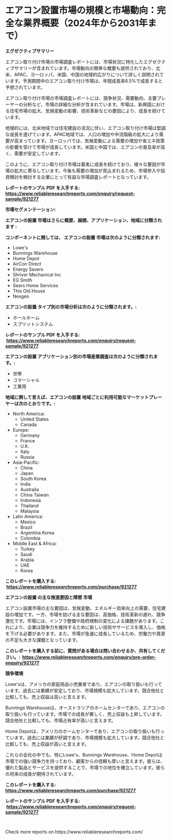 <p><h1>エアコン設置市場の規模と市場動向：完全な業界概要（2024年から2031年まで）</h1></p><p><strong>エグゼクティブサマリー</strong></p>
<p><p>エアコン取り付け市場の市場調査レポートには、市場状況に特化したエグゼクティブサマリーが含まれています。市場動向の簡単な概要も提供されており、北米、APAC、ヨーロッパ、米国、中国の地理的広がりについて詳しく説明されています。予測期間中のエアコン取り付け市場は、年間成長率6.5%で成長すると予想されています。</p><p>エアコン取り付け市場の市場調査レポートには、競争状況、需要動向、主要プレーヤーの分析など、市場の詳細な分析が含まれています。市場は、新興国における住宅市場の拡大、気候変動の影響、技術革新などの要因により、成長を続けています。</p><p>地理的には、北米地域では住宅建設の活況に伴い、エアコン取り付け市場は堅調な成長を遂げています。APAC地域では、人口の増加や中流階級の拡大により需要が高まっています。ヨーロッパでは、気候変動による需要の増加や省エネ政策の影響を受けて市場が成長しています。米国と中国では、エアコンの普及率が高く、需要が安定しています。</p><p>このように、エアコン取り付け市場は着実に成長を続けており、様々な要因が市場の拡大に寄与しています。今後も需要の増加が見込まれるため、市場参入や投資検討を検討する企業にとって有益な市場調査レポートとなっています。</p></p>
<p><strong>レポートのサンプル PDF を入手する: <a href="https://www.reliableresearchreports.com/enquiry/request-sample/921277">https://www.reliableresearchreports.com/enquiry/request-sample/921277</a></strong></p>
<p><strong>市場セグメンテーション:</strong></p>
<p><strong> エアコンの設置 市場はさらに概要、展開、アプリケーション、地域に分類されます :</strong></p>
<p><strong>コンポーネントに関しては、 エアコンの設置 市場は次のように分類されます: &nbsp;</strong></p>
<p><ul><li>Lowe's</li><li>Bunnings Warehouse</li><li>Home Depot</li><li>AirCon Direct</li><li>Energy Savers</li><li>Shriver Mechanical Inc</li><li>EG Smith</li><li>Sears Home Services</li><li>This Old House</li><li>Nexgen</li></ul></p>
<p><strong> エアコンの設置 タイプ別の市場分析は次のように分類されます。:</strong></p>
<p><ul><li>ホールホーム</li><li>スプリットシステム</li></ul></p>
<p><strong>レポートのサンプル PDF を入手する: &nbsp;<a href="https://www.reliableresearchreports.com/enquiry/request-sample/921277">https://www.reliableresearchreports.com/enquiry/request-sample/921277</a></strong></p>
<p><strong> エアコンの設置 アプリケーション別の市場産業調査は次のように分類されます。:</strong></p>
<p><ul><li>世帯</li><li>コマーシャル</li><li>工業用</li></ul></p>
<p><strong>地域に関して言えば、エアコンの設置 地域ごとに利用可能なマーケットプレーヤーは次のとおりです。:</strong></p>
<p><ul>
    <li>
        North America:
        <ul>
            <li>United States</li>
            <li>Canada</li>
        </ul>
    </li>
    <li>
        Europe:
        <ul>
            <li>Germany</li>
            <li>France</li>
            <li>U.K.</li>
            <li>Italy</li>
            <li>Russia</li>
        </ul>
    </li>
    <li>
        Asia-Pacific:
        <ul>
            <li>China</li>
            <li>Japan</li>
            <li>South Korea</li>
            <li>India</li>
            <li>Australia</li>
            <li>China Taiwan</li>
            <li>Indonesia</li>
            <li>Thailand</li>
            <li>Malaysia</li>
        </ul>
    </li>
    <li>
        Latin America:
        <ul>
            <li>Mexico</li>
            <li>Brazil</li>
            <li>Argentina Korea</li>
            <li>Colombia</li>
        </ul>
    </li>
    <li>
        Middle East & Africa:
        <ul>
            <li>Turkey</li>
            <li>Saudi</li>
            <li>Arabia</li>
            <li>UAE</li>
            <li>Korea</li>
        </ul>
    </li>
    </ul></p>
<p><strong>このレポートを購入する: &nbsp;<a href="https://www.reliableresearchreports.com/purchase/921277">https://www.reliableresearchreports.com/purchase/921277</a></strong></p>
<p><strong>エアコンの設置 の主な推進要因と障壁 市場</strong></p>
<p><p>エアコン設置市場の主な要因は、気候変動、エネルギー効率向上の需要、住宅建設の増加です。一方、市場を妨げる主な要因は、高価格、技術革新の遅れ、競争激化です。市場には、インフラ整備や政府規制の変化による課題があります。これにより、企業は競争力を維持するために新しい技術やサービスを導入し、価格を下げる必要があります。また、市場が急速に成長しているため、労働力や資源の不足も大きな課題となっています。</p></p>
<p><strong>このレポートを購入する前に、質問がある場合は問い合わせるか、共有してください。:&nbsp; <a href="https://www.reliableresearchreports.com/enquiry/pre-order-enquiry/921277">https://www.reliableresearchreports.com/enquiry/pre-order-enquiry/921277</a></strong></p>
<p><strong>競争環境</strong></p>
<p><p>Lowe'sは、アメリカの家庭用品小売業者であり、エアコンの取り扱いも行っています。過去には業績が安定しており、市場規模も拡大しています。競合他社と比較しても、売上収益は高いと言えます。</p><p>Bunnings Warehouseは、オーストラリアのホームセンターであり、エアコンの取り扱いも行っています。市場での成長が著しく、売上収益も上昇しています。競合他社と比較しても、市場占有率が高いと言えます。</p><p>Home Depotは、アメリカのホームセンターであり、エアコンの取り扱いも行っています。過去には業績が好調であり、市場規模も拡大しています。競合他社と比較しても、売上収益が高いと言えます。</p><p>これらの会社の中でも、特にLowe's、Bunnings Warehouse、Home Depotは市場での強い競争力を持っており、顧客からの信頼も厚いと言えます。彼らは、優れた製品とサービスを提供することで、市場での地位を確立しています。彼らの将来の成長が期待されています。</p></p>
<p><strong>このレポートを購入する: &nbsp; <a href="https://www.reliableresearchreports.com/purchase/921277">https://www.reliableresearchreports.com/purchase/921277</a></strong></p>
<p><strong>レポートのサンプル PDF を入手する: &nbsp;<a href="https://www.reliableresearchreports.com/enquiry/request-sample/921277">https://www.reliableresearchreports.com/enquiry/request-sample/921277</a></strong><strong></strong></p>
<p>&nbsp;</p>
<p>Check more reports on https://www.reliableresearchreports.com/</p>